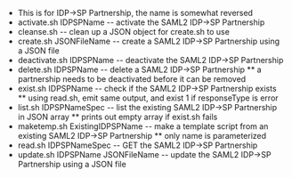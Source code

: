 * This is for IDP->SP Partnership, the name is somewhat reversed
* activate.sh IDPSPName -- activate the SAML2 IDP->SP Partnership
* cleanse.sh -- clean up a JSON object for create.sh to use
* create.sh JSONFileName -- create a SAML2 IDP->SP Partnership  using a JSON file
* deactivate.sh IDPSPName -- deactivate the SAML2 IDP->SP Partnership
* delete.sh IDPSPName -- delete a SAML2 IDP->SP Partnership
** a partnership needs to be deactivated before it can be removed
* exist.sh IDPSPName -- check if the SAML2 IDP->SP Partnership exists
** using read.sh, emit same output, and exist 1 if responseType is error
* list.sh IDPSPNameSpec -- list the existing SAML2 IDP->SP Partnership in JSON array
** prints out empty array if exist.sh fails
* maketemp.sh ExistingIDPSPName -- make a template script from an existing SAML2 IDP->SP Partnership
** only name is parameterized
* read.sh IDPSPNameSpec  -- GET the SAML2 IDP->SP Partnership
* update.sh IDPSPName JSONFileName -- update the SAML2 IDP->SP Partnership using a JSON file
